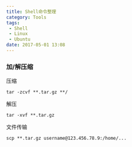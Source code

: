 ```yaml
---
title: Shell命令整理
category: Tools
tags: 
 - Shell
 - Linux 
 - Ubuntu
date: 2017-05-01 13:08
---
```


### 加/解压缩

压缩
```
tar -zcvf **.tar.gz **/
```

解压
```
tar -xvf **.tar.gz 
```

文件传输
```
scp **.tar.gz username@123.456.78.9:/home/...